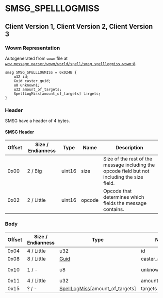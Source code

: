 # SMSG_SPELLLOGMISS

## Client Version 1, Client Version 2, Client Version 3

### Wowm Representation

Autogenerated from `wowm` file at [`wow_message_parser/wowm/world/spell/smsg_spelllogmiss.wowm:8`](https://github.com/gtker/wow_messages/tree/main/wow_message_parser/wowm/world/spell/smsg_spelllogmiss.wowm#L8).
```rust,ignore
smsg SMSG_SPELLLOGMISS = 0x024B {
    u32 id;
    Guid caster_guid;
    u8 unknown1;
    u32 amount_of_targets;
    SpellLogMiss[amount_of_targets] targets;
}
```
### Header

SMSG have a header of 4 bytes.

#### SMSG Header

| Offset | Size / Endianness | Type   | Name   | Description |
| ------ | ----------------- | ------ | ------ | ----------- |
| 0x00   | 2 / Big           | uint16 | size   | Size of the rest of the message including the opcode field but not including the size field.|
| 0x02   | 2 / Little        | uint16 | opcode | Opcode that determines which fields the message contains.|

### Body

| Offset | Size / Endianness | Type | Name | Description | Comment |
| ------ | ----------------- | ---- | ---- | ----------- | ------- |
| 0x04 | 4 / Little | u32 | id |  |  |
| 0x08 | 8 / Little | [Guid](../spec/packed-guid.md) | caster_guid |  |  |
| 0x10 | 1 / - | u8 | unknown1 |  | cmangos/mangoszero: can be 0 or 1 |
| 0x11 | 4 / Little | u32 | amount_of_targets |  |  |
| 0x15 | ? / - | [SpellLogMiss](spelllogmiss.md)[amount_of_targets] | targets |  |  |

